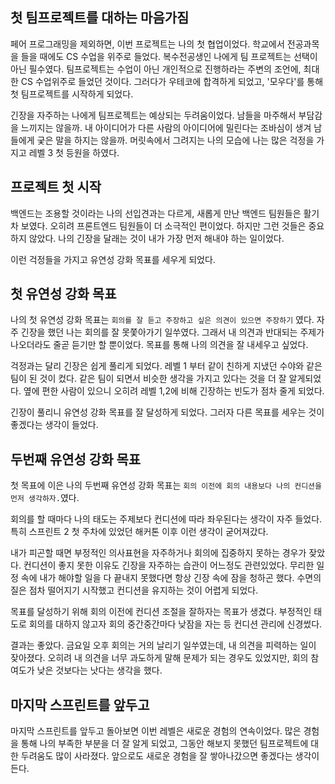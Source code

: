 ## 첫 팀프로젝트를 대하는 마음가짐

페어 프로그래밍을 제외하면, 이번 프로젝트는 나의 첫 협업이었다. 학교에서 전공과목을 들을 때에도 CS 수업을 위주로 들었다. 복수전공생인 나에게 팀 프로젝트는 선택이 아닌 필수였다. 팀프로젝트는 수업이 아닌 개인적으로 진행하라는 주변의 조언에, 최대한 CS 수업위주로 들었던 것이다. 그러다가 우테코에 합격하게 되었고, '모우다'를 통해 첫 팀프로젝트를 시작하게 되었다.

긴장을 자주하는 나에게 팀프로젝트는 예상되는 두려움이었다. 남들을 마주해서 부담감을 느끼지는 않을까. 내 아이디어가 다른 사람의 아이디어에 밀린다는 조바심이 생겨 남들에게 궂은 말을 하지는 않을까. 머릿속에서 그려지는 나의 모습에 나는 많은 걱정을 가지고 레벨 3 첫 등원을 하였다.

## 프로젝트 첫 시작

백엔드는 조용할 것이라는 나의 선입견과는 다르게, 새롭게 만난 백엔드 팀원들은 활기차 보였다. 오히려 프론트엔드 팀원들이 더 소극적인 편이었다. 하지만 그런 것들은 중요하지 않았다. 나의 긴장을 달래는 것이 내가 가장 먼저 해내야 하는 일이었다.

이런 걱정들을 가지고 유연성 강화 목표를 세우게 되었다.

## 첫 유연성 강화 목표

나의 첫 유연성 강화 목표는 `회의를 잘 듣고 주장하고 싶은 의견이 있으면 주장하기` 였다. 자주 긴장을 했던 나는 회의를 잘 못쫓아가기 일쑤였다. 그래서 내 의견과 반대되는 주제가 나오더라도 줄곧 듣기만 할 뿐이었다. 목표를 통해 나의 의견을 잘 내세우고 싶었다.

걱정과는 달리 긴장은 쉽게 풀리게 되었다. 레벨 1 부터 같이 친하게 지냈던 수야와 같은 팀이 된 것이 컸다. 같은 팀이 되면서 비슷한 생각을 가지고 있다는 것을 더 잘 알게되었다. 옆에 편한 사람이 있으니 오히려 레벨 1,2에 비해 긴장하는 빈도가 점차 줄게 되었다.

긴장이 풀리니 유연성 강화 목표를 잘 달성하게 되었다. 그러자 다른 목표를 세우는 것이 좋겠다는 생각이 들었다.

## 두번째 유연성 강화 목표

첫 목표에 이은 나의 두번째 유연성 강화 목표는 `회의 이전에 회의 내용보다 나의 컨디션을 먼저 생각하자.`였다.

회의를 할 때마다 나의 태도는 주제보다 컨디션에 따라 좌우된다는 생각이 자주 들었다. 특히 스프린트 2 첫 주차에 있었던 해커톤 이후 이런 생각이 굳어져갔다.

내가 피곤할 때면 부정적인 의사표현을 자주하거나 회의에 집중하지 못하는 경우가 잦았다. 컨디션이 좋지 못한 이유도 긴장을 자주하는 습관이 어느정도 관련있었다. 무리한 일정 속에 내가 해야할 일을 다 끝내지 못했다면 항상 긴장 속에 잠을 청하곤 했다. 수면의 질은 점차 떨어지기 시작했고 컨디션을 유지하는 것이 어렵게 되었다.

목표를 달성하기 위해 회의 이전에 컨디션 조절을 잘하자는 목표가 생겼다. 부정적인 태도로 회의를 대하지 않고자 회의 중간중간마다 낮잠을 자는 등 컨디션 관리에 신경썼다.

결과는 좋았다. 금요일 오후 회의는 거의 날리기 일쑤였는데, 내 의견을 피력하는 일이 잦아졌다. 오히려 내 의견을 너무 과도하게 말해 문제가 되는 경우도 있었지만, 회의 참여도가 낮은 것보다는 낫다는 생각을 했다.

## 마지막 스프린트를 앞두고

마지막 스프린트를 앞두고 돌아보면 이번 레벨은 새로운 경험의 연속이었다. 많은 경험을 통해 나의 부족한 부분을 더 잘 알게 되었고, 그동안 해보지 못했던 팀프로젝트에 대한 두려움도 많이 사라졌다. 앞으로도 새로운 경험을 잘 쌓아나갔으면 좋겠다는 생각이 든다.

